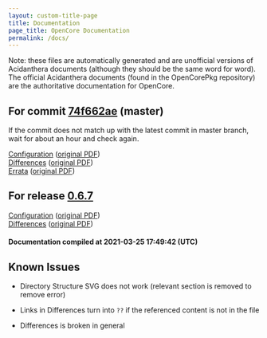 ```yaml
---
layout: custom-title-page
title: Documentation
page_title: OpenCore Documentation
permalink: /docs/
---
```

Note: these files are automatically generated and are unofficial versions of Acidanthera documents (although they should be the same word for word). The official Acidanthera documents (found in the OpenCorePkg repository) are the authoritative documentation for OpenCore.

## For commit [74f662ae](https://github.com/acidanthera/OpenCorePkg/tree/74f662aef622f10c5ec338f3f5b5d410f2a3f5a4) (master)

If the commit does not match up with the latest commit in master branch, wait for about an hour and check again.

[Configuration](latest/Configuration.html) ([original PDF](https://github.com/acidanthera/OpenCorePkg/blob/74f662aef622f10c5ec338f3f5b5d410f2a3f5a4/Docs/Configuration.pdf))
<br>
[Differences](latest/Differences.html) ([original PDF](https://github.com/acidanthera/OpenCorePkg/blob/74f662aef622f10c5ec338f3f5b5d410f2a3f5a4/Docs/Differences/Differences.pdf))
<br>
[Errata](latest/Errata.html) ([original PDF](https://github.com/acidanthera/OpenCorePkg/blob/74f662aef622f10c5ec338f3f5b5d410f2a3f5a4/Docs/Errata/Errata.pdf))

## For release [0.6.7](https://github.com/acidanthera/OpenCorePkg/tree/0.6.7)

[Configuration](release/Configuration.html) ([original PDF](https://github.com/acidanthera/OpenCorePkg/blob/0.6.7/Docs/Configuration.pdf))
<br>
[Differences](release/Differences.html) ([original PDF](https://github.com/acidanthera/OpenCorePkg/blob/0.6.7/Docs/Differences/Differences.pdf))

#### Documentation compiled at 2021-03-25 17:49:42 (UTC)

## Known Issues

* Directory Structure SVG does not work (relevant section is removed to remove error)

* Links in Differences turn into `??` if the referenced content is not in the file

* Differences is broken in general
